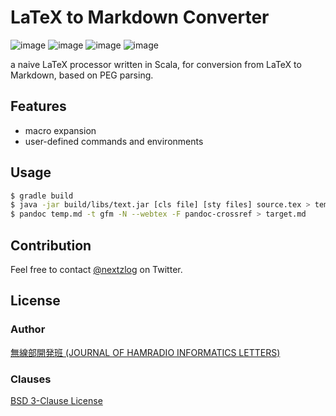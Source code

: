 LaTeX to Markdown Converter
====

![image](https://img.shields.io/badge/Gradle-6-red.svg)
![image](https://img.shields.io/badge/Java-SE13-red.svg)
![image](https://img.shields.io/badge/Scala-2.13-orange.svg)
![image](https://img.shields.io/badge/license-BSD%203--Clause-darkblue.svg)

a naive LaTeX processor written in Scala, for conversion from LaTeX to Markdown, based on PEG parsing.

## Features

- macro expansion
- user-defined commands and environments

## Usage

```sh
$ gradle build
$ java -jar build/libs/text.jar [cls file] [sty files] source.tex > temp.md
$ pandoc temp.md -t gfm -N --webtex -F pandoc-crossref > target.md
```

## Contribution

Feel free to contact [@nextzlog](https://twitter.com/nextzlog) on Twitter.

## License

### Author

[無線部開発班 (JOURNAL OF HAMRADIO INFORMATICS LETTERS)](https://pafelog.net)

### Clauses

[BSD 3-Clause License](LICENSE.md)
